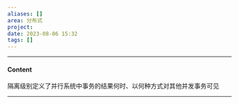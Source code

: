 ```yaml
---
aliases: []
area: 分布式
project: 
date: 2023-08-06 15:32
tags: []
---
```

---
#### Content
隔离级别定义了并行系统中事务的结果何时、以何种方式对其他并发事务可见







---
